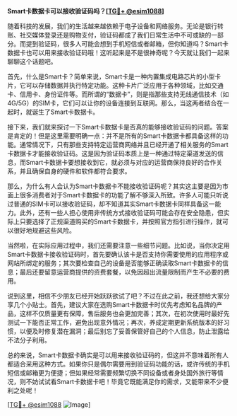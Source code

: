 **Smart卡数据卡可以接收验证码吗？[[TG💪+ @esim1088](https://t.me/s/esim1088)]**

随着科技的发展，我们的生活越来越依赖于电子设备和网络服务。无论是银行转账、社交媒体登录还是购物支付，验证码都成了我们日常生活中不可或缺的一部分。而提到验证码，很多人可能会想到手机短信或者邮箱，但你知道吗？Smart卡数据卡也可以用来接收验证码哦！这听起来是不是很神奇呢？今天就让我们一起来聊聊这个话题吧。

首先，什么是Smart卡？简单来说，Smart卡是一种内置集成电路芯片的小型卡片，它可以存储数据并执行特定功能。这种卡片广泛应用于各种领域，比如交通卡、信用卡、身份证件等。而所谓的“数据卡”，则是指那些支持无线通信技术（如4G/5G）的SIM卡，它们可以让你的设备连接到互联网。那么，当这两者结合在一起时，就诞生了Smart卡数据卡。

接下来，我们就来探讨一下Smart卡数据卡是否真的能够接收验证码的问题。答案是肯定的！但是这里需要明确一点：并不是所有的Smart卡数据卡都具备这样的功能。通常情况下，只有那些支持特定运营商网络并且已经开通了相关服务的Smart卡数据卡才能接收验证码。这是因为验证码本质上是一种通过特定渠道发送的信息，而Smart卡数据卡要想接收到它，就必须与对应的运营商保持良好的合作关系，并且确保自身的硬件和软件都符合要求。

那么，为什么有人会认为Smart卡数据卡不能接收验证码呢？其实这主要是因为市面上很多消费者对于Smart卡数据卡的功能了解不够深入所致。许多人可能只听说过普通的SIM卡可以接收验证码，却不知道其实Smart卡数据卡同样具备这一能力。此外，还有一些人担心使用非传统方式接收验证码可能会存在安全隐患，但实际上只要选择了正规渠道购买的Smart卡数据卡，并按照官方指引进行操作，就可以很好地规避这些风险。

当然啦，在实际应用过程中，我们还需要注意一些细节问题。比如说，当你决定用Smart卡数据卡接收验证码时，首先要确认该卡是否支持你需要使用的应用程序或网站所绑定的服务；其次要检查自己的设备是否能够正确读取Smart卡数据卡的信息；最后还要留意运营商提供的资费套餐，以免因超出流量限制而产生不必要的费用。

说到这里，相信不少朋友已经开始跃跃欲试了吧？不过在此之前，我还想给大家分享几个小贴士。首先，建议大家在选购Smart卡数据卡时优先考虑知名品牌的产品，这样不仅质量更有保障，售后服务也会更加完善；其次，在初次使用时最好先测试一下能否正常工作，避免出现意外情况；再次，养成定期更新系统版本的好习惯，以便及时修复潜在漏洞；最后别忘了妥善保管好自己的个人信息，防止泄露给不法分子利用。

总的来说，Smart卡数据卡确实是可以用来接收验证码的，但这并不意味着所有人都适合采用这种方式。如果你只是偶尔需要用到验证码功能的话，或许传统的手机短信或邮箱更为便捷；但如果经常需要频繁切换不同设备或者身处国外旅行等情况，则不妨试试看Smart卡数据卡吧！毕竟它既能满足你的需求，又能带来不少便利之处呢！

[[TG💪+ @esim1088](https://t.me/s/esim1088) ![Image](https://i.postimg.cc/4NQfJmqS/Snipaste-2025-05-13-00-14-12.png)]